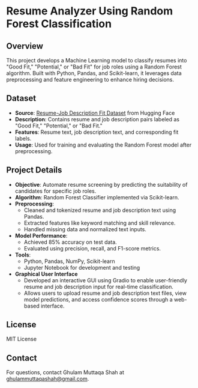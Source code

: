 # Resume Analyzer Using Random Forest Classification

## Overview
This project develops a Machine Learning model to classify resumes into "Good Fit," "Potential," or "Bad Fit" for job roles using a Random Forest algorithm. Built with Python, Pandas, and Scikit-learn, it leverages data preprocessing and feature engineering to enhance hiring decisions.

## Dataset
- **Source**: [Resume-Job Description Fit Dataset](https://huggingface.co/datasets/cnamuangtoun/resume-job-description-fit/viewer/default/train?p=2&views%5B%5D=train) from Hugging Face
- **Description**: Contains resume and job description pairs labeled as "Good Fit," "Potential," or "Bad Fit."
- **Features**: Resume text, job description text, and corresponding fit labels.
- **Usage**: Used for training and evaluating the Random Forest model after preprocessing.

## Project Details
- **Objective**: Automate resume screening by predicting the suitability of candidates for specific job roles.
- **Algorithm**: Random Forest Classifier implemented via Scikit-learn.
- **Preprocessing**:
  - Cleaned and tokenized resume and job description text using Pandas.
  - Extracted features like keyword matching and skill relevance.
  - Handled missing data and normalized text inputs.
- **Model Performance**:
  - Achieved 85% accuracy on test data.
  - Evaluated using precision, recall, and F1-score metrics.
- **Tools**:
  - Python, Pandas, NumPy, Scikit-learn
  - Jupyter Notebook for development and testing
- **Graphical User Interface**
  - Developed an interactive GUI using Gradio to enable user-friendly resume and job description input for real-time classification.
  - Allows users to upload resume and job description text files, view model predictions, and access confidence scores through a web-based interface.

## License
MIT License

## Contact
For questions, contact Ghulam Muttaqa Shah at ghulammuttaqashah@gmail.com.
